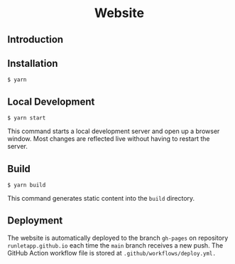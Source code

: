 <h1 align="center">
    <p align="center">Website</p>
</h1>

## Introduction


## Installation

```
$ yarn
```

## Local Development

```
$ yarn start
```

This command starts a local development server and open up a browser window. Most changes are reflected live without having to restart the server.

## Build

```
$ yarn build
```

This command generates static content into the `build` directory.

## Deployment

The website is automatically deployed to the branch `gh-pages` on repository `runletapp.github.io` each time the `main` branch receives a new push. The GitHub Action workflow file is stored at `.github/workflows/deploy.yml.`
